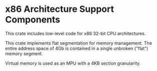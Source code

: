 x86 Architecture Support Components
===================================

This crate includes low-level code for x86 32-bit CPU architectures.

This crate implements flat segmentation for memory management. The entire address space of 4Gb is contained in a single unbroken ("flat") memory segment.

Virtual memory is used as an MPU with a 4KB section granularity.
